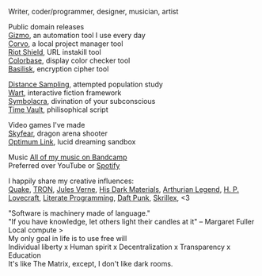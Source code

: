 Writer, coder/programmer, designer, musician, artist  

Public domain releases  
[Gizmo](https://github.com/telekrex/gizmo), an automation tool I use every day  
[Corvo](https://github.com/telekrex/corvo), a local project manager tool  
[Riot Shield](https://github.com/telekrex/riot-shield), URL instakill tool  
[Colorbase](https://github.com/telekrex/colorbase), display color checker tool  
[Basilisk](https://github.com/telekrex/basilisk), encryption cipher tool  

[Distance Sampling](https://github.com/telekrex/trailcam-distance-sampling), attempted population study  
[Wart](https://github.com/telekrex/wart), interactive fiction framework  
[Symbolacra](https://github.com/telekrex/symbolacra), divination of your subconscious  
[Time Vault](https://github.com/telekrex/time-vault), philisophical script  

Video games I've made  
[Skyfear](https://store.steampowered.com/app/814330/Skyfear/), dragon arena shooter  
[Optimum Link](https://store.steampowered.com/app/941120/Optimum_Link/), lucid dreaming sandbox  

Music
[All of my music on Bandcamp](https://telekrex.bandcamp.com/)  
Preferred over YouTube or [Spotify](https://www.latimes.com/entertainment-arts/music/story/2025-07-31/spotifys-ceo-owns-an-ai-weapons-company-some-musicians-say-its-time-to-leave)  

I happily share my creative influences:  
[Quake](https://en.wikipedia.org/wiki/Quake_(video_game)), [TRON](https://en.wikipedia.org/wiki/Tron_(franchise)), [Jules Verne](https://en.wikipedia.org/wiki/Jules_Verne), [His Dark Materials](https://en.wikipedia.org/wiki/His_Dark_Materials), [Arthurian Legend](https://www.britannica.com/topic/Arthurian-legend), [H. P. Lovecraft](https://en.wikipedia.org/wiki/H._P._Lovecraft), [Literate Programming](https://en.wikipedia.org/wiki/Literate_programming), [Daft Punk](https://en.wikipedia.org/wiki/Daft_Punk), [Skrillex](https://en.wikipedia.org/wiki/Skrillex), <3

"Software is machinery made of language."  
"If you have knowledge, let others light their candles at it" – Margaret Fuller  
Local compute >  
My only goal in life is to use free will  
Individual liberty x Human spirit x Decentralization x Transparency x Education  
It's like The Matrix, except, I don't like dark rooms.
